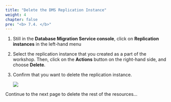 ```yaml
---
title: "Delete the DMS Replication Instance"
weight: 4
chapter: false
pre: "<b> 7.4. </b>"
---
```


1. Still in the **Database Migration Service console**, click on **Replication instances** in the left-hand menu

1. Select the replication instance that you created as a part of the workshop. Then, click on the **Actions** button on the right-hand side, and choose **Delete**.

1. Confirm that you want to delete the replication instance.

    ![](/images/7/4/0001.png?width=85pc)

Continue to the next page to delete the rest of the resources...